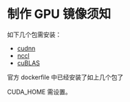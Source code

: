 # 制作 GPU 镜像须知
如下几个包需安装：
- [cudnn](https://developer.nvidia.com/cudnn)
- [nccl](https://github.com/NVIDIA/nccl)
- [cuBLAS](https://developer.nvidia.com/cublas)

官方 dockerfile 中已经安装了如上几个包了

CUDA_HOME 需设置。
